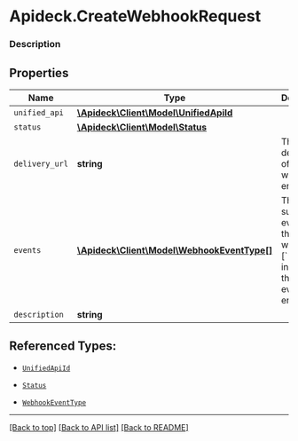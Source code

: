 # Apideck.CreateWebhookRequest

### Description

## Properties
Name | Type | Description | Notes
------------ | ------------- | ------------- | -------------
`unified_api` | [**\Apideck\Client\Model\UnifiedApiId**](UnifiedApiId.md) |  | 
`status` | [**\Apideck\Client\Model\Status**](Status.md) |  | 
`delivery_url` | **string** | The delivery url of the webhook endpoint. | 
`events` | [**\Apideck\Client\Model\WebhookEventType[]**](WebhookEventType.md) | The list of subscribed events for this webhook. [&#x60;*&#x60;] indicates that all events are enabled. | 
`description` | **string** |  | [optional] 





## Referenced Types:
* [`UnifiedApiId`](UnifiedApiId.md)
* [`Status`](Status.md)

* [`WebhookEventType`](WebhookEventType.md)


---

[[Back to top]](#) [[Back to API list]](../../../../README.md#documentation-for-api-endpoints) [[Back to README]](../../../../README.md)


